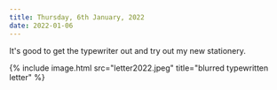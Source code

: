 ```yaml
---
title: Thursday, 6th January, 2022
date: 2022-01-06
---
```


It's good to get the typewriter out and try out my new stationery. 

{% include image.html src="letter2022.jpeg" title="blurred typewritten letter" %}

